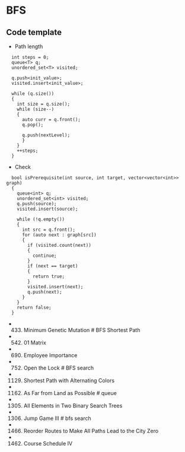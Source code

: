 # BFS
## Code template
- Path length
```
  int steps = 0;
  queue<T> q;
  unordered_set<T> visited;

  q.push<init_value>;
  visited.insert<init_value>;

  while (q.size())
  {
    int size = q.size();
    while (size--)
    {
      auto curr = q.front();
      q.pop();
        
      q.push(nextLevel);
      }
    }
    ++steps;
  }
``` 
- Check
```
  bool isPrerequisite(int source, int target, vector<vector<int>> graph)
  {
    queue<int> q;
    unordered_set<int> visited;
    q.push(source);
    visited.insert(source);

    while (!q.empty())
    {
      int src = q.front();
      for (auto next : graph[src])
      {
        if (visited.count(next))
        {
          continue;
        }
        if (next == target)
        {
          return true;
        }
        visited.insert(next);
        q.push(next);
      }
    }
    return false;
  }
```

- 433. Minimum Genetic Mutation                     # BFS Shortest Path
- 542. 01 Matrix
- 690. Employee Importance
- 752. Open the Lock                                # BFS search
- 1129. Shortest Path with Alternating Colors
- 1162. As Far from Land as Possible      # queue
- 1305. All Elements in Two Binary Search Trees
- 1306. Jump Game III                     # bfs search 
- 1466. Reorder Routes to Make All Paths Lead to the City Zero
- 1462. Course Schedule IV

